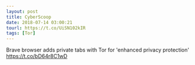 ```yaml
---
layout: post
title: CyberScoop
date: 2018-07-14 03:00:21
tourl: https://t.co/UiSN102kIR
tags: [Tor]
---
```

Brave browser adds private tabs with Tor for 'enhanced privacy protection' https://t.co/bD64r8C1wD